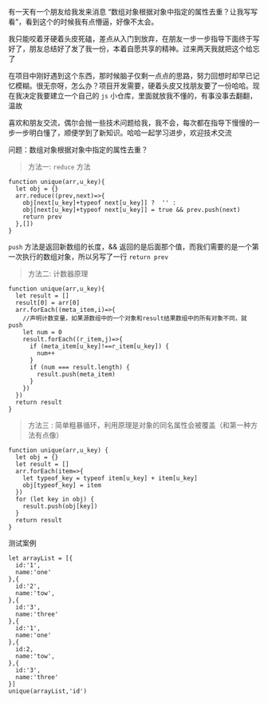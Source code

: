
有一天有一个朋友给我发来消息 “数组对象根据对象中指定的属性去重？让我写写看”，看到这个的时候我有点懵逼，好像不太会。

我只能咬着牙硬着头皮死磕，差点从入门到放弃，在朋友一步一步指导下面终于写好了，朋友总结好了发了我一份，本着自愿共享的精神。过来两天我就把这个给忘了

在项目中刚好遇到这个东西，那时候脑子仅剩一点点的思路，努力回想时却早已记忆模糊。很无奈呀，怎么办？项目开发需要，硬着头皮又找朋友要了一份哈哈。现在我决定我要建立一个自己的 `js` 小仓库，里面就放我不懂的，有事没事去翻翻，温故

喜欢和朋友交流，偶尔会抛一些技术问题给我，我不会，每次都在指导下慢慢的一步一步明白懂了，顺便学到了新知识。哈哈一起学习进步，欢迎技术交流


问题：数组对象根据对象中指定的属性去重？

> 方法一: `reduce` 方法
```
function unique(arr,u_key){
  let obj = {}
  arr.reduce((prev,next)=>{
    obj[next[u_key]+typeof next[u_key]] ?  '' :
    obj[next[u_key]+typeof next[u_key]] = true && prev.push(next)
    return prev 
  },[])
}
```
`push` 方法是返回新数组的长度，&& 返回的是后面那个值，而我们需要的是一个第一次执行的数组对象，所以另写了一行 `return prev`

> 方法二: 计数器原理
```
function unique(arr,u_key){
  let result = []
  result[0] = arr[0]
  arr.forEach((meta_item,i)=>{
    //声明计数变量，如果源数组中的一个对象和result结果数组中的所有对象不同，就push
    let num = 0
    result.forEach((r_item,j)=>{
      if (meta_item[u_key]!==r_item[u_key]) {
        num++
      }
      if (num === result.length) {
        result.push(meta_item)
      }
    })
  })
  return result
}
```

> 方法三 : 简单粗暴循环，利用原理是对象的同名属性会被覆盖（和第一种方法有点像）
```
function unique(arr,u_key) {
  let obj = {}
  let result = []
  arr.forEach(item=>{
    let typeof_key = typeof item[u_key] + item[u_key]
    obj[typeof_key] = item
  })
  for (let key in obj) {
    result.push(obj[key])
  }
  return result
}
```
测试案例
```
let arrayList = [{
  id:'1',
  name:'one'
},{
  id:'2',
  name:'tow',
},{
  id:'3',
  name:'three'
},{
  id:'1',
  name:'one'
},{
  id:2,
  name:'tow',
},{
  id:'3',
  name:'three'
}]
unique(arrayList,'id')
```



